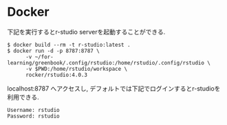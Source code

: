 # Docker

下記を実行するとr-studio serverを起動することができる.

```
$ docker build --rm -t r-studio:latest .
$ docker run -d -p 8787:8787 \
      -v ~/for-learning/greenbook/.config/rstudio:/home/rstudio/.config/rstudio \
      -v $PWD:/home/rstudio/workspace \
      rocker/rstudio:4.0.3
```

localhost:8787 へアクセスし, デフォルトでは下記でログインするとr-studioを利用できる.

```
Username: rstudio
Password: rstudio
```



